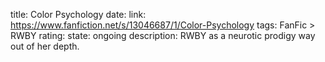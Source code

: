 title: Color Psychology
date:
link: https://www.fanfiction.net/s/13046687/1/Color-Psychology
tags: FanFic > RWBY
rating:
state: ongoing
description: RWBY as a neurotic prodigy way out of her depth.
